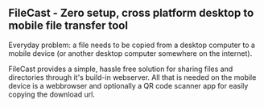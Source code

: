 FileCast - Zero setup, cross platform desktop to mobile file transfer tool
--------------------------------------------------------------------------

Everyday problem: a file needs to be copied from a desktop computer to
a mobile device (or another desktop computer somewhere on the internet).

FileCast provides a simple, hassle free solution for sharing files and 
directories through it's build-in webserver. All that is needed on the mobile
device is a webbrowser and optionally a QR code scanner app for easily 
copying the download url.
